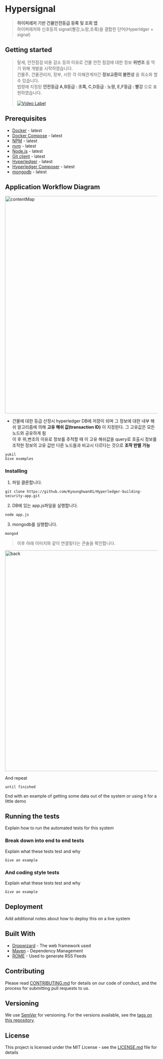 
# Hypersignal
> **하이퍼레저 기반 건물안전등급 등록 및 조회 앱** <br>
하이퍼레저와 신호등의 signal(빨강,노랑,초록)을 결합한 단어(Hyperldger + signal)


## Getting started

> 탈세, 안전점검 비용 감소 등의 이유로 건물 안전 점검에 대한 정보 **위변조** 를 막기 위해 개발을 시작하였습니다.<br>
건물주, 건물관리자, 정부, 시민 각 이해관계자간 **정보교환의 불편성** 을 최소화 할 수 있습니다.<br>
법령에 지정된 **안전등급 A,B등급 : 초록, C,D등급 : 노랑, E,F등급 : 빨강** 으로 표현하였습니다.<br>
<br>[![Video Label](http://img.youtube.com/vi/0pHnVIqmqoU/0.jpg)](https://youtu.be/0pHnVIqmqoU) 



## Prerequisites

* [Docker](https://www.docker.com/products) - latest
* [Docker Compose](https://docs.docker.com/compose/overview/) - latest
* [NPM](https://www.npmjs.com/get-npm) - latest
* [nvm]() - latest
* [Node.js](https://nodejs.org/en/download/) - latest
* [Git client](https://git-scm.com/downloads) - latest
* [Hyperledger]() - latest
* [Hyperledger Composer]() - latest
* [mongodb]() - latest

## Application Workflow Diagram

<img width="715" alt="contentMap" src="https://user-images.githubusercontent.com/44187477/55451567-755beb80-560e-11e9-8c48-82b14c9f6f77.png">

* 건물에 대한 등급 산정시 hyperledger DB에 저장이 되며 그 정보에 대한 내부 해쉬 알고리즘에 의해 **고유 해쉬 값(transaction ID)** 이 지정된다. 그 고유값은 모든 노드와 공유하게 됨<br>
이 후 위,변조의 이유로 정보를 추적할 때 이 고유 해쉬값을 query로 호출시 정보를 조작한 정보의 고유 값만 다른 노드들과 비교시 다르다는 것으로 **조작 판별 가능** 

```
yukil
Give examples
```

### Installing

1. 파일 클론합니다.
```
git clone https://github.com/Kyounghwan01/Hyperledger-building-security-app.git
```
2. DB에 있는 app.js파일을 실행합니다.
```
node app.js
```
3. mongodb를 실행합니다.
```
mongod
```
> 이후 아래 이미지와 같이 연결됬다는 콘솔을 확인합니다.
<img width="726" alt="back" src="https://user-images.githubusercontent.com/44187477/55452438-b2c27800-5612-11e9-852b-e3dbf6353ac6.png">


And repeat

```
until finished
```

End with an example of getting some data out of the system or using it for a little demo

## Running the tests

Explain how to run the automated tests for this system

### Break down into end to end tests

Explain what these tests test and why

```
Give an example
```

### And coding style tests

Explain what these tests test and why

```
Give an example
```

## Deployment

Add additional notes about how to deploy this on a live system

## Built With

* [Dropwizard](http://www.dropwizard.io/1.0.2/docs/) - The web framework used
* [Maven](https://maven.apache.org/) - Dependency Management
* [ROME](https://rometools.github.io/rome/) - Used to generate RSS Feeds

## Contributing

Please read [CONTRIBUTING.md](https://gist.github.com/PurpleBooth/b24679402957c63ec426) for details on our code of conduct, and the process for submitting pull requests to us.

## Versioning

We use [SemVer](http://semver.org/) for versioning. For the versions available, see the [tags on this repository](https://github.com/your/project/tags). 


## License

This project is licensed under the MIT License - see the [LICENSE.md](LICENSE.md) file for details



<!-- Markdown link & img dfn's -->

